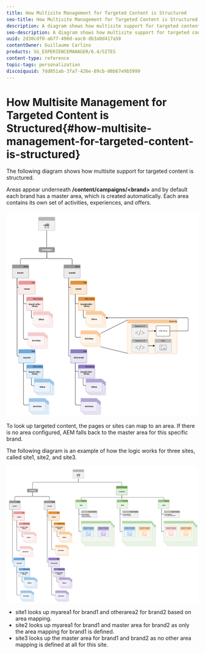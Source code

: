 ```yaml
---
title: How Multisite Management for Targeted Content is Structured
seo-title: How Multisite Management for Targeted Content is Structured
description: A diagram shows how multisite support for targeted content is structured
seo-description: A diagram shows how multisite support for targeted content is structured
uuid: 2d30cdf0-ab77-490d-aac0-db3a0d417a58
contentOwner: Guillaume Carlino
products: SG_EXPERIENCEMANAGER/6.4/SITES
content-type: reference
topic-tags: personalization
discoiquuid: 7dd851ab-3fa7-426e-89cb-08b67e9b5999
---
```


# How Multisite Management for Targeted Content is Structured{#how-multisite-management-for-targeted-content-is-structured}

The following diagram shows how multisite support for targeted content is structured.

Areas appear underneath **/content/campaigns/&lt;brand&gt;** and by default each brand has a master area, which is created automatically. Each area contains its own set of activities, experiences, and offers.

![](assets/chlimage_1-268.png)

To look up targeted content, the pages or sites can map to an area. If there is no area configured, AEM falls back to the master area for this specific brand.

The following diagram is an example of how the logic works for three sites, called site1, site2, and site3.

![](assets/chlimage_1-269.png)

* site1 looks up myarea1 for brand1 and otherarea2 for brand2 based on area mapping.
* site2 looks up myarea1 for brand1 and master area for brand2 as only the area mapping for brand1 is defined.
* site3 looks up the master area for brand1 and brand2 as no other area mapping is defined at all for this site.

